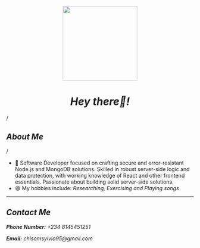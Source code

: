  <!--
**ChisomSylvia/ChisomSylvia** is a ✨ _special_ ✨ repository because its `README.md` (this file) appears on your GitHub profile.

Here are some ideas to get you started:

- 🔭 I’m currently working on ...
- 🌱 I’m currently learning ...
- 👯 I’m looking to collaborate on ...
- 🤔 I’m looking for help with ...
- 💬 Ask me about ...
- 📫 How to reach me: ...
- 😄 Pronouns: ...
- ⚡ Fun fact: ...
-->

<div align="center"> 
  <img src="https://media.giphy.com/media/AachnVpcIlUbUFSlnF/giphy.gif?cid=ecf05e475czrf1w0tkxwr3ebbh6sz06s3hm1wu2mugxeta70&ep=v1_stickers_search&rid=giphy.gif&ct=s" width="200px"/>
  <h1>
    <em>Hey there👋!</em>
  </h1>
</div>

/*<h2> About Me </h2>*/
<ul> 
  <li>🌱 Software Developer focused on crafting secure and error-resistant Node.js and MongoDB solutions. Skilled in robust server-side logic and data protection, with working knowledge of React and other frontend essentials. Passionate about building solid server-side solutions.</li>
  <li>😄 My hobbies include: <em>Researching, <em>Exercising and Playing songs</em></li>
</ul>

<hr>

<h2> Contact Me </h2>
<P><strong>Phone Number:</strong> +234 8145451251 </P>
<P><strong>Email:</strong> chisomsylvia95@gmail.com </P>
